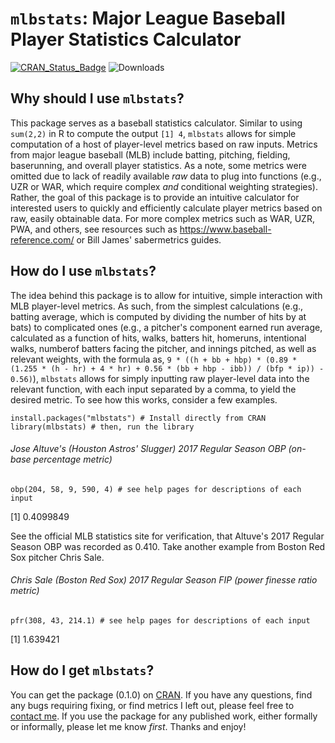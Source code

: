 # `mlbstats`: Major League Baseball Player Statistics Calculator

[![CRAN_Status_Badge](http://www.r-pkg.org/badges/version/mlbstats)](http://cran.r-project.org/package=mlbstats)
![Downloads](http://cranlogs.r-pkg.org/badges/mlbstats)

## Why should I use `mlbstats`?

This package serves as a baseball statistics calculator. Similar to using `sum(2,2)` in R to compute the output `[1] 4`, `mlbstats` allows for simple computation of a host of player-level metrics based on raw inputs. Metrics from major league baseball (MLB) include batting, pitching, fielding, baserunning, and overall player statistics. As a note, some metrics were omitted due to lack of readily available *raw* data to plug into functions (e.g., UZR or WAR, which require complex *and* conditional weighting strategies). Rather, the goal of this package is to provide an intuitive calculator for interested users to quickly and efficiently calculate player metrics based on raw, easily obtainable data. For more complex metrics such as WAR, UZR, PWA, and others, see resources such as <https://www.baseball-reference.com/> or Bill James' sabermetrics guides.

## How do I use `mlbstats`?

The idea behind this package is to allow for intuitive, simple interaction with MLB player-level metrics. As such, from the simplest calculations (e.g., batting average, which is computed by dividing the number of hits by at bats) to complicated ones (e.g., a pitcher's component earned run average, calculated as a function of hits, walks, batters hit, homeruns, intentional walks, numberof batters facing the pitcher, and innings pitched, as well as relevant weights, with the formula as, `9 * ((h + bb + hbp) * (0.89 * (1.255 * (h - hr) + 4 * hr) + 0.56 * (bb + hbp - ibb)) / (bfp * ip)) - 0.56)`), `mlbstats` allows for simply inputting raw player-level data into the relevant function, with each input separated by a comma, to yield the desired metric. To see how this works, consider a few examples.

```{r }
install.packages("mlbstats") # Install directly from CRAN
library(mlbstats) # then, run the library
```

###### Jose Altuve's (Houston Astros' Slugger) 2017 Regular Season OBP (on-base percentage metric)

```{r }
obp(204, 58, 9, 590, 4) # see help pages for descriptions of each input
```

[1] 0.4099849

See the official MLB statistics site for verification, that Altuve's 2017 Regular Season OBP was recorded as 0.410. Take another example from Boston Red Sox pitcher Chris Sale.

###### Chris Sale (Boston Red Sox) 2017 Regular Season FIP (power finesse ratio metric)

```{r mlbstats}
pfr(308, 43, 214.1) # see help pages for descriptions of each input
```

[1] 1.639421

## How do I get `mlbstats`?

You can get the package (0.1.0) on [CRAN](https://CRAN.R-project.org/package=mlbstats). If you have any questions, find any bugs requiring fixing, or find metrics I left out, please feel free to [contact me](http://www.philipdwaggoner.com/). If you use the package for any published work, either formally or informally, please let me know *first*. Thanks and enjoy!
